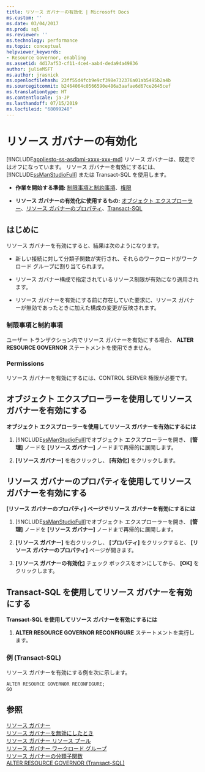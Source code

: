 ```yaml
---
title: リソース ガバナーの有効化 | Microsoft Docs
ms.custom: ''
ms.date: 03/04/2017
ms.prod: sql
ms.reviewer: ''
ms.technology: performance
ms.topic: conceptual
helpviewer_keywords:
- Resource Governor, enabling
ms.assetid: 4d17af53-cf11-4ce4-aab4-deda94a49836
author: julieMSFT
ms.author: jrasnick
ms.openlocfilehash: 23ff55d4fcb9e9cf398e732376a01ab5495b2a4b
ms.sourcegitcommit: b2464064c0566590e486a3aafae6d67ce2645cef
ms.translationtype: HT
ms.contentlocale: ja-JP
ms.lasthandoff: 07/15/2019
ms.locfileid: "68099248"
---
```

# <a name="enable-resource-governor"></a>リソース ガバナーの有効化
[!INCLUDE[appliesto-ss-asdbmi-xxxx-xxx-md](../../includes/appliesto-ss-asdbmi-xxxx-xxx-md.md)]
  リソース ガバナーは、既定ではオフになっています。 リソース ガバナーを有効にするには、 [!INCLUDE[ssManStudioFull](../../includes/ssmanstudiofull-md.md)] または Transact-SQL を使用します。  
  
-   **作業を開始する準備:** [制限事項と制約事項](#LimitationsRestrictions)、[権限](#Permissions)  
  
-   **リソース ガバナーの有効化に使用するもの:** [オブジェクト エクスプローラー](#RGOnObjEx)、[リソース ガバナーのプロパティ](#RGOnProp)、[Transact-SQL](#RGOnTSQL)  
  
##  <a name="BeforeYouBegin"></a> はじめに  
 リソース ガバナーを有効にすると、結果は次のようになります。  
  
-   新しい接続に対して分類子関数が実行され、それらのワークロードがワークロード グループに割り当てられます。  
  
-   リソース ガバナー構成で指定されているリソース制限が有効になり適用されます。  
  
-   リソース ガバナーを有効にする前に存在していた要求に、リソース ガバナーが無効であったときに加えた構成の変更が反映されます。  
  
###  <a name="LimitationsRestrictions"></a> 制限事項と制約事項  
 ユーザー トランザクション内でリソース ガバナーを有効にする場合、 **ALTER RESOURCE GOVERNOR** ステートメントを使用できません。  
  
###  <a name="Permissions"></a> Permissions  
 リソース ガバナーを有効にするには、CONTROL SERVER 権限が必要です。  
  
##  <a name="RGOnObjEx"></a> オブジェクト エクスプローラーを使用してリソース ガバナーを有効にする  
 **オブジェクト エクスプローラーを使用してリソース ガバナーを有効にするには**  
  
1.  [!INCLUDE[ssManStudioFull](../../includes/ssmanstudiofull-md.md)]でオブジェクト エクスプローラーを開き、 **[管理]** ノードを **[リソース ガバナー]** ノードまで再帰的に展開します。  
  
2.  **[リソース ガバナー]** を右クリックし、 **[有効化]** をクリックします。  
  
##  <a name="RGOnProp"></a> リソース ガバナーのプロパティを使用してリソース ガバナーを有効にする  
 **[リソース ガバナーのプロパティ] ページでリソース ガバナーを有効にするには**  
  
1.  [!INCLUDE[ssManStudioFull](../../includes/ssmanstudiofull-md.md)]でオブジェクト エクスプローラーを開き、 **[管理]** ノードを **[リソース ガバナー]** ノードまで再帰的に展開します。  
  
2.  **[リソース ガバナー]** を右クリックし、 **[プロパティ]** をクリックすると、 **[リソース ガバナーのプロパティ]** ページが開きます。  
  
3.  **[リソース ガバナーの有効化]** チェック ボックスをオンにしてから、 **[OK]** をクリックします。  
  
##  <a name="RGOnTSQL"></a> Transact-SQL を使用してリソース ガバナーを有効にする  
 **Transact-SQL を使用してリソース ガバナーを有効にするには**  
  
1.  **ALTER RESOURCE GOVERNOR RECONFIGURE** ステートメントを実行します。  
  
### <a name="example-transact-sql"></a>例 (Transact-SQL)  
 リソース ガバナーを有効にする例を次に示します。  
  
```  
ALTER RESOURCE GOVERNOR RECONFIGURE;  
GO  
```  
  
## <a name="see-also"></a>参照  
 [リソース ガバナー](../../relational-databases/resource-governor/resource-governor.md)   
 [リソース ガバナーを無効にしたとき](../../relational-databases/resource-governor/disable-resource-governor.md)   
 [リソース ガバナー リソース プール](../../relational-databases/resource-governor/resource-governor-resource-pool.md)   
 [リソース ガバナー ワークロード グループ](../../relational-databases/resource-governor/resource-governor-workload-group.md)   
 [リソース ガバナーの分類子関数](../../relational-databases/resource-governor/resource-governor-classifier-function.md)   
 [ALTER RESOURCE GOVERNOR &#40;Transact-SQL&#41;](../../t-sql/statements/alter-resource-governor-transact-sql.md)  
  
  
